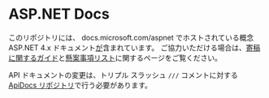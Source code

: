 # <a name="aspnet-docs"></a>ASP.NET Docs

このリポジトリには、 docs.microsoft.com/aspnet でホストされている概念ASP.NET 4.x ドキュメント[が](https://docs.microsoft.com/aspnet)含まれています。 ご協力いただける場合は、[寄稿に関するガイド](CONTRIBUTING.md)と[懸案事項リスト](https://github.com/dotnet/AspNetDocs/issues)に関するページをご覧ください。

API ドキュメントの変更は、トリプル スラッシュ `///` コメントに対する [ApiDocs リポジトリ](https://github.com/aspnet/ApiDocs)で行う必要があります。
